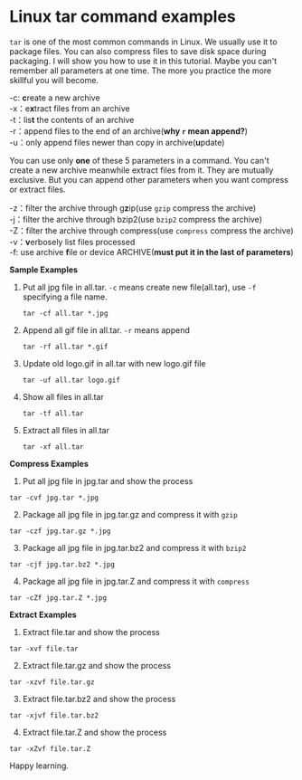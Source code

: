# Linux tar command examples
``tar`` is one of the most common commands in Linux. We usually use it to
package files. You can also compress files to save disk space during packaging.
I will show you how to use it in this tutorial. Maybe you can't remember
all parameters at one time. The more you practice the more skillful you 
will become.

-c: **c**reate a new archive  
-x：e**x**tract files from an archive  
-t：lis**t** the contents of an archive  
-r：append files to the end of an archive(**why ``r`` mean append?**)  
-u：only append files newer than copy in archive(**u**pdate)  

You can use only **one** of these 5 parameters in a command. You can't create
a new archive meanwhile extract files from it. They are mutually exclusive.
But you can append other parameters when you want compress or extract files.

-z：filter the archive through g**z**ip(use ``gzip`` compress the archive)  
-j：filter the archive through bzip2(use ``bzip2`` compress the archive)  
-Z：filter the archive through compress(use ``compress`` compress the archive)  
-v：**v**erbosely list files processed  
-f: use archive **f**ile or device ARCHIVE(**must put it in the last of parameters**)  

**Sample Examples**

1. Put all jpg file in all.tar. ``-c`` means create new file(all.tar), use ``-f`` specifying a file name. 
    ```
    tar -cf all.tar *.jpg
    ```
2. Append all gif file in all.tar. ``-r`` means append
    ```
    tar -rf all.tar *.gif
    ```
3. Update old logo.gif in all.tar with new logo.gif file 
    ```
    tar -uf all.tar logo.gif
    ```
4. Show all files in all.tar
    ```
    tar -tf all.tar
    ```
5. Extract all files in all.tar
    ```
    tar -xf all.tar
    ```

**Compress Examples**

1. Put all jpg file in jpg.tar and show the process
```
tar -cvf jpg.tar *.jpg
```
2. Package all jpg file in jpg.tar.gz and compress it with ``gzip``
```
tar -czf jpg.tar.gz *.jpg
```
3. Package all jpg file in jpg.tar.bz2 and compress it with ``bzip2``
```
tar -cjf jpg.tar.bz2 *.jpg
```
4. Package all jpg file in jpg.tar.Z and compress it with ``compress``
```
tar -cZf jpg.tar.Z *.jpg
```

**Extract Examples**

1. Extract file.tar and show the process
```
tar -xvf file.tar
```
2. Extract file.tar.gz and show the process
```
tar -xzvf file.tar.gz
```
3. Extract file.tar.bz2 and show the process
```
tar -xjvf file.tar.bz2
```
4. Extract file.tar.Z and show the process
```
tar -xZvf file.tar.Z
```

Happy learning.